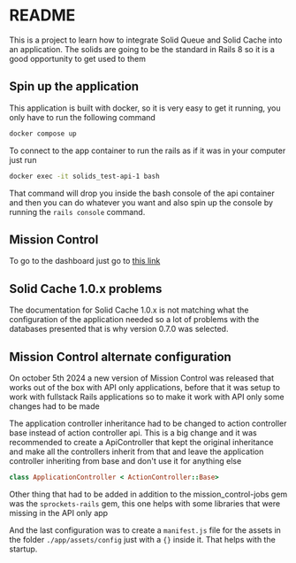 # README

This is a project to learn how to integrate Solid Queue and Solid Cache into an application. The solids are going to be the standard in Rails 8 so it is a good opportunity to get used to them

## Spin up the application
This application is built with docker, so it is very easy to get it running, you only have to run the following command

```bash
docker compose up
```

To connect to the app container to run the rails as if it was in your computer just run
```bash
docker exec -it solids_test-api-1 bash
```
That command will drop you inside the bash console of the api container and then you can do whatever you want and also spin up the console by running the `rails console` command.

## Mission Control
To go to the dashboard  just go to [this link](http://localhost:3929/jobs)

## Solid Cache 1.0.x problems
The documentation for Solid Cache 1.0.x is not matching what the configuration of the application needed so a lot of problems with the databases presented that is why version 0.7.0 was selected.

## Mission Control alternate configuration
On october 5th 2024 a new version of Mission Control was released that works out of the box with API only applications, before that it was setup to work with fullstack Rails applications so to make it work with API only some changes had to be made

The application controller inheritance had to be changed to action controller base instead of action controller api. This is a big change and it was recommended to create a ApiController that kept the original inheritance and make all the controllers inherit from that and leave the application controller inheriting from base and don't use it for anything else

```ruby
class ApplicationController < ActionController::Base>
```

Other thing that had to be added in addition to the mission_control-jobs gem was the `sprockets-rails` gem, this one helps with some libraries that were missing in the API only app

And the last configuration was to create a `manifest.js` file for the assets in the folder `./app/assets/config` just with a `{}` inside it. That helps with the startup.
